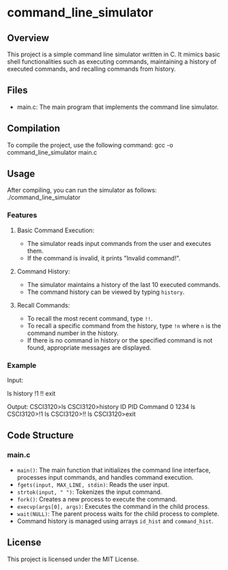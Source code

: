 # command_line_simulator

## Overview

This project is a simple command line simulator written in C. It mimics basic shell functionalities such as executing commands, maintaining a history of executed commands, and recalling commands from history.

## Files

- main.c: The main program that implements the command line simulator.

## Compilation

To compile the project, use the following command:
gcc -o command_line_simulator main.c

## Usage

After compiling, you can run the simulator as follows:
./command_line_simulator

### Features

1. Basic Command Execution: 
   - The simulator reads input commands from the user and executes them.
   - If the command is invalid, it prints "Invalid command!".

2. Command History:
   - The simulator maintains a history of the last 10 executed commands.
   - The command history can be viewed by typing `history`.

3. Recall Commands:
   - To recall the most recent command, type `!!`.
   - To recall a specific command from the history, type `!n` where `n` is the command number in the history.
   - If there is no command in history or the specified command is not found, appropriate messages are displayed.

### Example

Input:

ls 
history 
!1 
!! 
exit


Output:
CSCI3120>ls <output of ls> 
CSCI3120>history ID PID Command 0 1234 ls 
CSCI3120>!1 ls <output of ls> 
CSCI3120>!! ls <output of ls> 
CSCI3120>exit


## Code Structure

### main.c

- `main()`: The main function that initializes the command line interface, processes input commands, and handles command execution.
- `fgets(input, MAX_LINE, stdin)`: Reads the user input.
- `strtok(input, " ")`: Tokenizes the input command.
- `fork()`: Creates a new process to execute the command.
- `execvp(args[0], args)`: Executes the command in the child process.
- `wait(NULL)`: The parent process waits for the child process to complete.
- Command history is managed using arrays `id_hist` and `command_hist`.

## License

This project is licensed under the MIT License.

